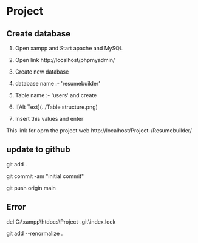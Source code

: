 # Project

## Create database


1. Open xampp  and Start apache and MySQL
2. Open link 
http://localhost/phpmyadmin/

3. Create new database 
4. database name :- 'resumebuilder'
5. Table name :- 'users' and create 
5. ![Alt Text](../Table structure.png)
6. Insert this values and enter


This link for oprn the project web
http://localhost/Project-/Resumebuilder/
## update to github

git add .

git commit -am "initial commit"

git push origin main

## Error
del C:\xampp\htdocs\Project-\.git\index.lock

git add --renormalize .